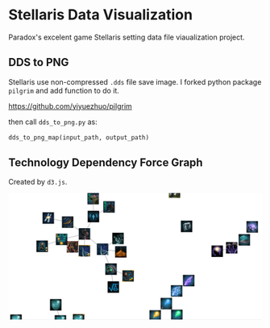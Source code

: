 # Stellaris Data Visualization

Paradox's excelent game Stellaris setting data file viaualization project.

## DDS to PNG

Stellaris use non-compressed `.dds` file save image. I forked python package `pilgrim` and add 
function to do it.

https://github.com/yiyuezhuo/pilgrim

then call `dds_to_png.py` as:

```python
dds_to_png_map(input_path, output_path)
```

## Technology Dependency Force Graph

Created by `d3.js`.

<img src="preview/1.png">